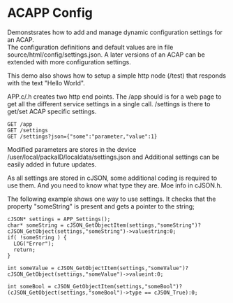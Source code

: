 # ACAPP Config
Demonstsrates how to add and manage dynamic configuration settings for an ACAP.  
The configuration definitions and default values are in file source/html/config/settings.json.  A later versions of an ACAP can be extended with more configuration settings.

This demo also shows how to setup a simple http node (/test) that responds with the text "Hello World".

APP.c/.h creates two http end points.  The /app should is for a web page to get all the different service settings in a single call.  /settings is there to get/set ACAP specific settings.

```
GET /app
GET /settings
GET /settings?json={"some":"parameter,"value":1}
```

Modified parameters are stores in the device /user/local/packaID/localdata/settings.json and Additional settings can be easily added in future updates.

As all settings are stored in cJSON, some additional coding is required to use them.  And you need to know what type they are.  Moe info in cJSON.h.

The following example shows one way to use settings.  It checks that the property "someString" is present and gets a pointer to the string;
```
cJSON* settings = APP_Settings();
char* someString = cJSON_GetObjectItem(settings,"someString")?cJSON_GetObject(settings,"someString")->valuestring:0;
if( !someString ) {
  LOG("Error");
  return;
}

int someValue = cJSON_GetObjectItem(settings,"someValue")?cJSON_GetObject(settings,"someValue")->valueint:0;

int someBool = cJSON_GetObjectItem(settings,"someBool")?(cJSON_GetObject(settings,"someBool")->type == cJSON_True):0;

```
